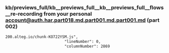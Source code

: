 ### kb/previews_full/kb__previews_full__kb__previews_full__flows__re-recording from your personal account@auth.har.part018.md.part001.md.part001.md (part 002)

```md
200.alteg.io/chunk-KO722YSM.js",
                          "lineNumber": 0,
                          "columnNumber": 2869
             
```

```
